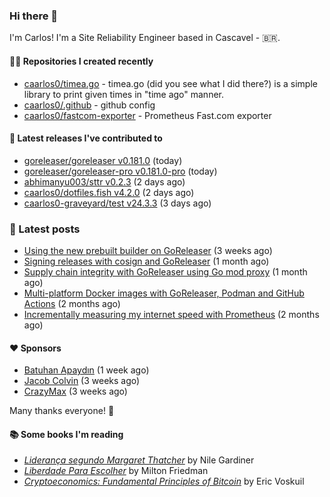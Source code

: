 ### Hi there 👋

I'm Carlos! I'm a Site Reliability Engineer based in Cascavel - 🇧🇷.

#### 👨‍💻 Repositories I created recently
- [caarlos0/timea.go](https://github.com/caarlos0/timea.go) - timea.go (did you see what I did there?) is a simple library to print given times in &#34;time ago&#34; manner.
- [caarlos0/.github](https://github.com/caarlos0/.github) - github config
- [caarlos0/fastcom-exporter](https://github.com/caarlos0/fastcom-exporter) - Prometheus Fast.com exporter

#### 🚀 Latest releases I've contributed to


- [goreleaser/goreleaser v0.181.0](https://github.com/goreleaser/goreleaser/releases/tag/v0.181.0) (today)
- [goreleaser/goreleaser-pro v0.181.0-pro](https://github.com/goreleaser/goreleaser-pro/releases/tag/v0.181.0-pro) (today)
- [abhimanyu003/sttr v0.2.3](https://github.com/abhimanyu003/sttr/releases/tag/v0.2.3) (2 days ago)
- [caarlos0/dotfiles.fish v4.2.0](https://github.com/caarlos0/dotfiles.fish/releases/tag/v4.2.0) (2 days ago)
- [caarlos0-graveyard/test v24.3.3](https://github.com/caarlos0-graveyard/test/releases/tag/v24.3.3) (3 days ago)

### 📄 Latest posts
- [Using the new prebuilt builder on GoReleaser](https://carlosbecker.com/posts/goreleaser-prebuilt/) (3 weeks ago)
- [Signing releases with cosign and GoReleaser](https://carlosbecker.com/posts/goreleaser-cosign/) (1 month ago)
- [Supply chain integrity with GoReleaser using Go mod proxy](https://carlosbecker.com/posts/supply-chain-goreleaser-go-mod-proxy/) (1 month ago)
- [Multi-platform Docker images with GoReleaser, Podman and GitHub Actions](https://carlosbecker.com/posts/goreleaser-actions-podman/) (2 months ago)
- [Incrementally measuring my internet speed with Prometheus](https://carlosbecker.com/posts/speedtest-prometheus/) (2 months ago)

#### ❤️ Sponsors
- [Batuhan Apaydın](https://github.com/developer-guy) (1 week ago)
- [Jacob Colvin](https://github.com/MacroPower) (3 weeks ago)
- [CrazyMax](https://github.com/crazy-max) (3 weeks ago)

Many thanks everyone! 🙏

#### 📚 Some books I'm reading
- _[Liderança segundo Margaret Thatcher](https://www.goodreads.com/book/show/58997000-lideran-a-segundo-margaret-thatcher)_ by Nile Gardiner
- _[Liberdade Para Escolher](https://www.goodreads.com/book/show/17238591-liberdade-para-escolher)_ by Milton Friedman
- _[Cryptoeconomics: Fundamental Principles of Bitcoin](https://www.goodreads.com/book/show/56919322-cryptoeconomics)_ by Eric Voskuil
